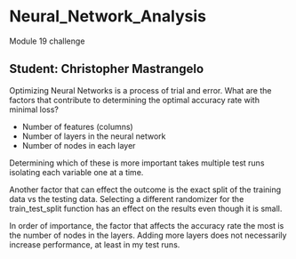# Neural_Network_Analysis
Module 19 challenge

## Student: Christopher Mastrangelo

Optimizing Neural Networks is a process of trial and error.
What are the factors that contribute to determining the optimal accuracy rate with minimal loss? 
- Number of features (columns)
- Number of layers in the neural network
- Number of nodes in each layer

Determining which of these is more important takes multiple test runs isolating each variable one at a time.

Another factor that can effect the outcome is the exact split of the training data vs the testing data.
Selecting a different randomizer for the train_test_split function has an effect on the results even though it is small. 

In order of importance, the factor that affects the accuracy rate the most is the number of nodes in the layers.
Adding more layers does not necessarily increase performance, at least in my test runs.

